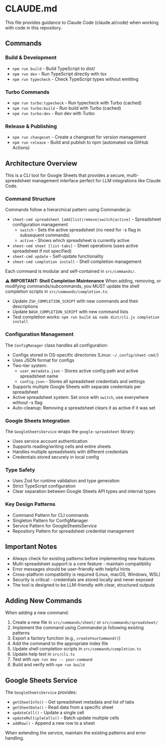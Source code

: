 # CLAUDE.md

This file provides guidance to Claude Code (claude.ai/code) when working with code in this repository.

## Commands

### Build & Development
- `npm run build` - Build TypeScript to dist/
- `npm run dev` - Run TypeScript directly with tsx
- `npm run typecheck` - Check TypeScript types without emitting

### Turbo Commands
- `npm run turbo:typecheck` - Run typecheck with Turbo (cached)
- `npm run turbo:build` - Run build with Turbo (cached)
- `npm run turbo:dev` - Run dev with Turbo

### Release & Publishing
- `npm run changeset` - Create a changeset for version management
- `npm run release` - Build and publish to npm (automated via GitHub Actions)

## Architecture Overview

This is a CLI tool for Google Sheets that provides a secure, multi-spreadsheet management interface perfect for LLM integrations like Claude Code.

### Command Structure
Commands follow a hierarchical pattern using Commander.js:
- `sheet-cmd spreadsheet [add|list|remove|switch|active]` - Spreadsheet configuration management
  - `switch` - Sets the active spreadsheet (no need for -s flag in subsequent commands)
  - `active` - Shows which spreadsheet is currently active
- `sheet-cmd sheet [list-tabs]` - Sheet operations (uses active spreadsheet if not specified)
- `sheet-cmd update` - Self-update functionality
- `sheet-cmd completion install` - Shell completion management

Each command is modular and self-contained in `src/commands/`.

**⚠️ IMPORTANT: Shell Completion Maintenance**
When adding, removing, or modifying commands/subcommands, you MUST update the shell completion scripts in `src/commands/completion.ts`:
- Update `ZSH_COMPLETION_SCRIPT` with new commands and their descriptions
- Update `BASH_COMPLETION_SCRIPT` with new command lists
- Test completion works: `npm run build && node dist/cli.js completion install`

### Configuration Management
The `ConfigManager` class handles all configuration:
- Configs stored in OS-specific directories (Linux: `~/.config/sheet-cmd/`)
- Uses JSON format for configs
- Two-tier system:
  - `user_metadata.json` - Stores active config path and active spreadsheet name
  - `config.json` - Stores all spreadsheet credentials and settings
- Supports multiple Google Sheets with separate credentials per spreadsheet
- Active spreadsheet system: Set once with `switch`, use everywhere without -s flag
- Auto-cleanup: Removing a spreadsheet clears it as active if it was set

### Google Sheets Integration
The `GoogleSheetsService` wraps the `google-spreadsheet` library:
- Uses service account authentication
- Supports reading/writing cells and entire sheets
- Handles multiple spreadsheets with different credentials
- Credentials stored securely in local config

### Type Safety
- Uses Zod for runtime validation and type generation
- Strict TypeScript configuration
- Clear separation between Google Sheets API types and internal types

### Key Design Patterns
- Command Pattern for CLI commands
- Singleton Pattern for ConfigManager
- Service Pattern for GoogleSheetsService
- Repository Pattern for spreadsheet credential management

## Important Notes

- Always check for existing patterns before implementing new features
- Multi-spreadsheet support is a core feature - maintain compatibility
- Error messages should be user-friendly with helpful hints
- Cross-platform compatibility is required (Linux, macOS, Windows, WSL)
- Security is critical - credentials are stored locally and never exposed
- The tool is designed to be LLM-friendly with clear, structured outputs

## Adding New Commands

When adding a new command:

1. Create a new file in `src/commands/sheet/` or `src/commands/spreadsheet/`
2. Implement the command using Commander.js following existing patterns
3. Export a factory function (e.g., `createYourCommand()`)
4. Add the command to the appropriate index file
5. Update shell completion scripts in `src/commands/completion.ts`
6. Update help text in `src/cli.ts`
7. Test with `npm run dev -- your-command`
8. Build and verify with `npm run build`

## Google Sheets Service

The `GoogleSheetsService` provides:
- `getSheetInfo()` - Get spreadsheet metadata and list of tabs
- `getSheetData()` - Read data from a specific sheet
- `updateCell()` - Update a single cell
- `updateMultipleCells()` - Batch update multiple cells
- `addRow()` - Append a new row to a sheet

When extending the service, maintain the existing patterns and error handling.
